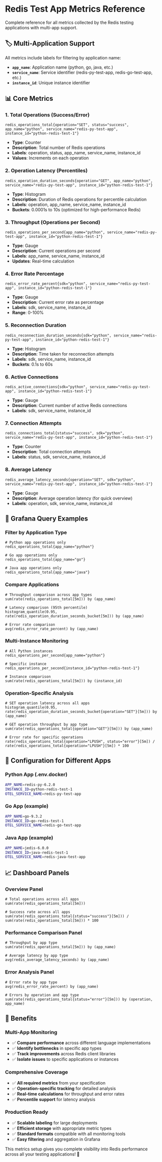 # Redis Test App Metrics Reference

Complete reference for all metrics collected by the Redis testing applications with multi-app support.

## 🏷️ Multi-Application Support

All metrics include labels for filtering by application name:

- **`app_name`**: Application name (python, go, java, etc.)
- **`service_name`**: Service identifier (redis-py-test-app, redis-go-test-app, etc.)
- **`instance_id`**: Unique instance identifier

## 📊 Core Metrics

### **1. Total Operations (Success/Error)**
```
redis_operations_total{operation="SET", status="success", app_name="python", service_name="redis-py-test-app", instance_id="python-redis-test-1"}
```
- **Type**: Counter
- **Description**: Total number of Redis operations
- **Labels**: operation, status, app_name, service_name, instance_id
- **Values**: Increments on each operation

### **2. Operation Latency (Percentiles)**
```
redis_operation_duration_seconds{operation="GET", app_name="python", service_name="redis-py-test-app", instance_id="python-redis-test-1"}
```
- **Type**: Histogram
- **Description**: Duration of Redis operations for percentile calculation
- **Labels**: operation, app_name, service_name, instance_id
- **Buckets**: 0.0001s to 10s (optimized for high-performance Redis)

### **3. Throughput (Operations per Second)**
```
redis_operations_per_second{app_name="python", service_name="redis-py-test-app", instance_id="python-redis-test-1"}
```
- **Type**: Gauge
- **Description**: Current operations per second
- **Labels**: app_name, service_name, instance_id
- **Updates**: Real-time calculation

### **4. Error Rate Percentage**
```
redis_error_rate_percent{sdk="python", service_name="redis-py-test-app", instance_id="python-redis-test-1"}
```
- **Type**: Gauge
- **Description**: Current error rate as percentage
- **Labels**: sdk, service_name, instance_id
- **Range**: 0-100%

### **5. Reconnection Duration**
```
redis_reconnection_duration_seconds{sdk="python", service_name="redis-py-test-app", instance_id="python-redis-test-1"}
```
- **Type**: Histogram
- **Description**: Time taken for reconnection attempts
- **Labels**: sdk, service_name, instance_id
- **Buckets**: 0.1s to 60s

### **6. Active Connections**
```
redis_active_connections{sdk="python", service_name="redis-py-test-app", instance_id="python-redis-test-1"}
```
- **Type**: Gauge
- **Description**: Current number of active Redis connections
- **Labels**: sdk, service_name, instance_id

### **7. Connection Attempts**
```
redis_connections_total{status="success", sdk="python", service_name="redis-py-test-app", instance_id="python-redis-test-1"}
```
- **Type**: Counter
- **Description**: Total connection attempts
- **Labels**: status, sdk, service_name, instance_id

### **8. Average Latency**
```
redis_average_latency_seconds{operation="SET", sdk="python", service_name="redis-py-test-app", instance_id="python-redis-test-1"}
```
- **Type**: Gauge
- **Description**: Average operation latency (for quick overview)
- **Labels**: operation, sdk, service_name, instance_id

## 🎯 Grafana Query Examples

### **Filter by Application Type**
```promql
# Python app operations only
redis_operations_total{app_name="python"}

# Go app operations only
redis_operations_total{app_name="go"}

# Java app operations only
redis_operations_total{app_name="java"}
```

### **Compare Applications**
```promql
# Throughput comparison across app types
sum(rate(redis_operations_total[5m])) by (app_name)

# Latency comparison (95th percentile)
histogram_quantile(0.95, rate(redis_operation_duration_seconds_bucket[5m])) by (app_name)

# Error rate comparison
avg(redis_error_rate_percent) by (app_name)
```

### **Multi-Instance Monitoring**
```promql
# All Python instances
redis_operations_per_second{app_name="python"}

# Specific instance
redis_operations_per_second{instance_id="python-redis-test-1"}

# Instance comparison
sum(rate(redis_operations_total[5m])) by (instance_id)
```

### **Operation-Specific Analysis**
```promql
# SET operation latency across all apps
histogram_quantile(0.95, rate(redis_operation_duration_seconds_bucket{operation="SET"}[5m])) by (app_name)

# GET operation throughput by app type
sum(rate(redis_operations_total{operation="GET"}[5m])) by (app_name)

# Error rate for specific operations
rate(redis_operations_total{operation="LPUSH", status="error"}[5m]) / rate(redis_operations_total{operation="LPUSH"}[5m]) * 100
```

## 🔧 Configuration for Different Apps

### **Python App (.env.docker)**
```bash
APP_NAME=redis-py-6.2.0
INSTANCE_ID=python-redis-test-1
OTEL_SERVICE_NAME=redis-py-test-app
```

### **Go App (example)**
```bash
APP_NAME=go-9.3.2
INSTANCE_ID=go-redis-test-1
OTEL_SERVICE_NAME=redis-go-test-app
```

### **Java App (example)**
```bash
APP_NAME=jedis-6.0.0
INSTANCE_ID=java-redis-test-1
OTEL_SERVICE_NAME=redis-java-test-app
```

## 📈 Dashboard Panels

### **Overview Panel**
```promql
# Total operations across all apps
sum(rate(redis_operations_total[5m]))

# Success rate across all apps
sum(rate(redis_operations_total{status="success"}[5m])) / sum(rate(redis_operations_total[5m])) * 100
```

### **Performance Comparison Panel**
```promql
# Throughput by app type
sum(rate(redis_operations_total[5m])) by (app_name)

# Average latency by app type
avg(redis_average_latency_seconds) by (app_name)
```

### **Error Analysis Panel**
```promql
# Error rate by app type
avg(redis_error_rate_percent) by (app_name)

# Errors by operation and app type
sum(rate(redis_operations_total{status="error"}[5m])) by (operation, app_name)
```

## 🚀 Benefits

### **Multi-App Monitoring**
- ✅ **Compare performance** across different language implementations
- ✅ **Identify bottlenecks** in specific app types
- ✅ **Track improvements** across Redis client libraries
- ✅ **Isolate issues** to specific applications or instances

### **Comprehensive Coverage**
- ✅ **All required metrics** from your specification
- ✅ **Operation-specific tracking** for detailed analysis
- ✅ **Real-time calculations** for throughput and error rates
- ✅ **Percentile support** for latency analysis

### **Production Ready**
- ✅ **Scalable labeling** for large deployments
- ✅ **Efficient storage** with appropriate metric types
- ✅ **Standard formats** compatible with all monitoring tools
- ✅ **Easy filtering** and aggregation in Grafana

This metrics setup gives you complete visibility into Redis performance across all your testing applications! 🎯
